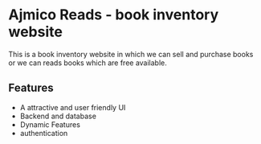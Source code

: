 
# Ajmico Reads - book inventory website

This is a book inventory website in which we can sell and purchase books or we can reads books which are free available.


## Features

- A attractive and user friendly UI
- Backend and database
- Dynamic Features
- authentication


